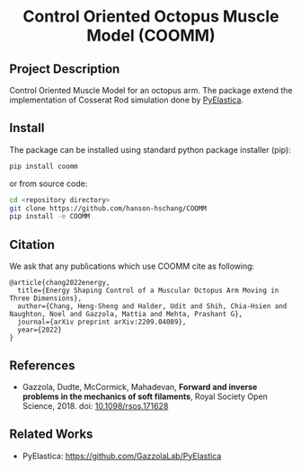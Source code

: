 <div align=center>
  <h1>Control Oriented Octopus Muscle Model (COOMM)</h1>
</div>

## Project Description

Control Oriented Muscle Model for an octopus arm. The package extend the implementation of Cosserat Rod simulation done by [PyElastica](https://github.com/GazzolaLab/PyElastica).

## Install

The package can be installed using standard python package installer (pip):

```bash
pip install coomm
```

or from source code:

```bash
cd <repository directory>
git clone https://github.com/hanson-hschang/COOMM
pip install -e COOMM
```
## Citation

We ask that any publications which use COOMM cite as following:

```
@article{chang2022energy,
  title={Energy Shaping Control of a Muscular Octopus Arm Moving in Three Dimensions},
  author={Chang, Heng-Sheng and Halder, Udit and Shih, Chia-Hsien and Naughton, Noel and Gazzola, Mattia and Mehta, Prashant G},
  journal={arXiv preprint arXiv:2209.04089},
  year={2022}
}
```

## References

- Gazzola, Dudte, McCormick, Mahadevan, <strong>Forward and inverse problems in the mechanics of soft filaments</strong>, Royal Society Open Science, 2018. doi: [10.1098/rsos.171628](https://doi.org/10.1098/rsos.171628)

## Related Works

- PyElastica: https://github.com/GazzolaLab/PyElastica

